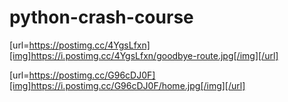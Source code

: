# python-crash-course

[url=https://postimg.cc/4YgsLfxn][img]https://i.postimg.cc/4YgsLfxn/goodbye-route.jpg[/img][/url]

[url=https://postimg.cc/G96cDJ0F][img]https://i.postimg.cc/G96cDJ0F/home.jpg[/img][/url]